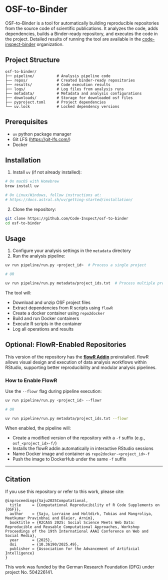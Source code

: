 # OSF-to-Binder

OSF-to-Binder is a tool for automatically building reproducible repositories from the source code of scientific publications. It analyzes the code, adds dependencies, builds a Binder-ready repository, and executes the code in the project. Detailed results of running the tool are available in the [code-inspect-binder](https://github.com/code-inspect-binder) organization.

## Project Structure

```
osf-to-binder/
├── pipeline/          # Analysis pipeline code
├── repos/             # Created binder-ready repositories
├── results/           # Code execution results
├── logs/              # Log files from analysis runs
├── metadata/          # Metadata and analysis configurations
├── downloads/         # Storage for downloaded osf files
├── pyproject.toml     # Project dependencies
└── uv.lock            # Locked dependency versions
```

## Prerequisites

- `uv` python package manager
- Git LFS (https://git-lfs.com/)
- Docker

## Installation

1. Install `uv` (if not already installed):
```bash
# On macOS with Homebrew
brew install uv

# On Linux/Windows, follow instructions at:
# https://docs.astral.sh/uv/getting-started/installation/
```

2. Clone the repository:
```bash
git clone https://github.com/Code-Inspect/osf-to-binder
cd osf-to-binder
```

## Usage

1. Configure your analysis settings in the `metadata` directory
2. Run the analysis pipeline:
```bash
uv run pipeline/run.py <project_id>  # Process a single project

# OR

uv run pipeline/run.py metadata/project_ids.txt  # Process multiple projects from a file
```

The tool will:
- Download and unzip OSF project files
- Extract dependencies from R scripts using `flowR`
- Create a docker container using `repo2docker`
- Build and run Docker containers
- Execute R scripts in the container
- Log all operations and results

## Optional: FlowR-Enabled Repositories

This version of the repository has the **[flowR Addin](https://github.com/flowr-analysis/rstudio-addin-flowr)** preinstalled. flowR allows visual design and execution of data analysis workflows within RStudio, supporting better reproducibility and modular analysis pipelines.

### How to Enable FlowR

Use the `--flowr` flag during pipeline execution:

```bash
uv run pipeline/run.py <project_id> --flowr

# OR

uv run pipeline/run.py metadata/project_ids.txt --flowr
```

When enabled, the pipeline will:

- Create a modified version of the repository with a `-f` suffix (e.g., `osf_<project_id>-f/`)
- Installs the flowR addin automatically in interactive RStudio sessions
- Name Docker image and container as `repo2docker-<project_id>-f`
- Push the image to DockerHub under the same `-f` suffix

---

## Citation

If you use this repository or refer to this work, please cite:
```
@inproceedings{Saju2025Computational,
  title     = {Computational Reproducibility of R Code Supplements on {OSF}},
  author    = {Saju, Lorraine and Holtdirk, Tobias and Mangroliya, Meetkumar Pravinbhai and Bleier, Arnim},
  booktitle = {R2CASS 2025: Social Science Meets Web Data: Reproducible and Reusable Computational Approaches, Workshop Proceedings of the 19th International AAAI Conference on Web and Social Media},
  year      = {2025},
  doi       = {10.36190/2025.49},
  publisher = {Association for the Advancement of Artificial Intelligence}
}
```

This work was funded by the German Research Foundation (DFG) under project No. 504226141.
